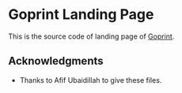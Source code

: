 # Goprint Landing Page

This is the source code of landing page of [Goprint](http://goprintindonesia.com/).

## Acknowledgments

* Thanks to Afif Ubaidillah to give these files.
